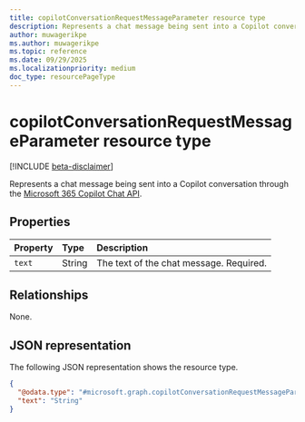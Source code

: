 ```yaml
---
title: copilotConversationRequestMessageParameter resource type
description: Represents a chat message being sent into a Copilot conversation through the Microsoft 365 Copilot Chat API.
author: muwagerikpe
ms.author: muwagerikpe
ms.topic: reference
ms.date: 09/29/2025
ms.localizationpriority: medium
doc_type: resourcePageType
---
```


# copilotConversationRequestMessageParameter resource type

[!INCLUDE [beta-disclaimer](../../../includes/beta-disclaimer.md)]

Represents a chat message being sent into a Copilot conversation through the [Microsoft 365 Copilot Chat API](../copilotroot-post-conversations.md).

## Properties

| Property       | Type   | Description                                                    |
|:---------------|:-------|:---------------------------------------------------------------|
| `text` | String | The text of the chat message. Required. |

## Relationships

None.

## JSON representation

The following JSON representation shows the resource type.

```json
{
  "@odata.type": "#microsoft.graph.copilotConversationRequestMessageParameter",
  "text": "String"
}
```
